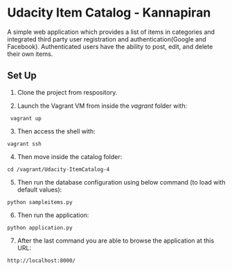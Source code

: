 # Udacity Item Catalog - Kannapiran

A simple web application which provides a list of items in categories and integrated third party user registration and authentication(Google and Facebook). Authenticated users have the ability to post, edit, and delete their own items.

## Set Up

1. Clone the project from respository.

2. Launch the Vagrant VM from inside the *vagrant* folder with:

``` vagrant up```

3. Then access the shell with:

`vagrant ssh`

4. Then move inside the catalog folder:

`cd /vagrant/Udacity-ItemCatalog-4`

5. Then run the database configuration using below command (to load with default values):

`python sampleitems.py`

6. Then run the application:

`python application.py`

7. After the last command you are able to browse the application at this URL:

`http://localhost:8000/`